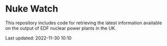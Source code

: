 # Nuke Watch

This repository includes code for retrieving the latest information available on the output of EDF nuclear power plants in the UK.

Last updated: 2022-11-30 10:10